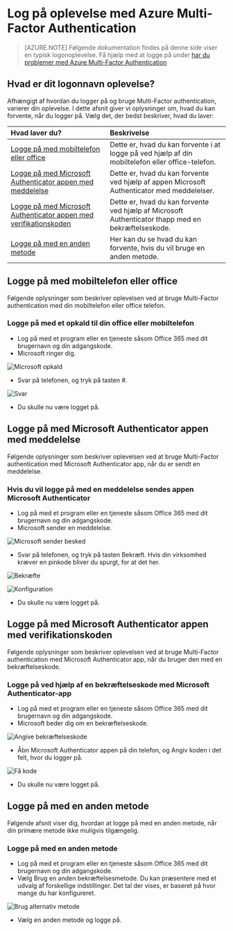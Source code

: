 <properties
    pageTitle="Azure MFA logon-oplevelse med Azure Multi-Factor Authentication"
    description="Denne side giver dig vejledning under Sådan kommer du få vist de forskellige log-metoder, der er tilgængelige med Azure MFA."
    keywords="brugergodkendelse, logonoplevelse, logge på med mobiltelefon, logge på med arbejdstelefon"
    services="multi-factor-authentication"
    documentationCenter=""
    authors="kgremban"
    manager="femila"
    editor="curtland"/>

<tags
    ms.service="multi-factor-authentication"
    ms.workload="identity"
    ms.tgt_pltfrm="na"
    ms.devlang="na"
    ms.topic="article"
    ms.date="08/22/2016"
    ms.author="kgremban"/>

# <a name="the-sign-in-experience-with-azure-multi-factor-authentication"></a>Log på oplevelse med Azure Multi-Factor Authentication
> [AZURE.NOTE]  Følgende dokumentation findes på denne side viser en typisk logonoplevelse.  Få hjælp med at logge på under [har du problemer med Azure Multi-Factor Authentication](multi-factor-authentication-end-user-manage-settings.md)



## <a name="what-will-your-sign-in-experience-be"></a>Hvad er dit logonnavn oplevelse?
Afhængigt af hvordan du logger på og bruge Multi-Factor authentication, varierer din oplevelse.  I dette afsnit giver vi oplysninger om, hvad du kan forvente, når du logger på.  Vælg det, der bedst beskriver, hvad du laver:


Hvad laver du?|Beskrivelse
:------------- | :------------- |
[Logge på med mobiltelefon eller office](#signing-in-with-mobile-or-office-phone) | Dette er, hvad du kan forvente i at logge på ved hjælp af din mobiltelefon eller office-telefon.
[Logge på med Microsoft Authenticator appen med meddelelse](#signing-in-with-the-microsoft-authenticator-app-using-notification) | Dette er, hvad du kan forvente ved hjælp af appen Microsoft Authenticator med meddelelser.
[Logge på med Microsoft Authenticator appen med verifikationskoden](#signing-in-with-the-microsoft-authenticator-app-using-verification-code)|Dette er, hvad du kan forvente ved hjælp af Microsoft Authenticator thapp med en bekræftelseskode.
[Logge på med en anden metode](#signing-in-with-an-alternate-method)|Her kan du se hvad du kan forvente, hvis du vil bruge en anden metode.

## <a name="signing-in-with-mobile-or-office-phone"></a>Logge på med mobiltelefon eller office

Følgende oplysninger som beskriver oplevelsen ved at bruge Multi-Factor authentication med din mobiltelefon eller office telefon.

### <a name="to-sign-in-with-a-call-to-your-office-or-mobile-phone"></a>Logge på med et opkald til din office eller mobiltelefon

- Log på med et program eller en tjeneste såsom Office 365 med dit brugernavn og din adgangskode.
- Microsoft ringer dig.

![Microsoft opkald](./media/multi-factor-authentication-end-user-signin-phone/call.png)

- Svar på telefonen, og tryk på tasten #.

![Svar](./media/multi-factor-authentication-end-user-signin-phone/phone.png)

- Du skulle nu være logget på.</li>

## <a name="signing-in-with-the-microsoft-authenticator-app-using-notification"></a>Logge på med Microsoft Authenticator appen med meddelelse

Følgende oplysninger som beskriver oplevelsen ved at bruge Multi-Factor authentication med Microsoft Authenticator app, når du er sendt en meddelelse.

### <a name="to-sign-in-with-a-notification-sent-the-microsoft-authenticator-app"></a>Hvis du vil logge på med en meddelelse sendes appen Microsoft Authenticator

- Log på med et program eller en tjeneste såsom Office 365 med dit brugernavn og din adgangskode.
- Microsoft sender en meddelelse.

![Microsoft sender besked](./media/multi-factor-authentication-end-user-signin-app-notify/notify.png)


- Svar på telefonen, og tryk på tasten Bekræft.  Hvis din virksomhed kræver en pinkode bliver du spurgt, for at det her.

![Bekræfte](./media/multi-factor-authentication-end-user-signin-app-notify/phone.png)

![Konfiguration](./media/multi-factor-authentication-end-user-first-time-mobile-app/scan3.png)

- Du skulle nu være logget på.


## <a name="signing-in-with-the-microsoft-authenticator-app-using-verification-code"></a>Logge på med Microsoft Authenticator appen med verifikationskoden

Følgende oplysninger som beskriver oplevelsen ved at bruge Multi-Factor authentication med Microsoft Authenticator app, når du bruger den med en bekræftelseskode.

### <a name="to-sign-in-using-a-verification-code-with-the-microsoft-authenticator-app"></a>Logge på ved hjælp af en bekræftelseskode med Microsoft Authenticator-app

- Log på med et program eller en tjeneste såsom Office 365 med dit brugernavn og din adgangskode.
- Microsoft beder dig om en bekræftelseskode.

![Angive bekræftelseskode](./media/multi-factor-authentication-end-user-signin-app-verify/verify.png)

- Åbn Microsoft Authenticator appen på din telefon, og Angiv koden i det felt, hvor du logger på.

![Få kode](./media/multi-factor-authentication-end-user-signin-app-verify/phone.png)



- Du skulle nu være logget på.


## <a name="signing-in-with-an-alternate-method"></a>Logge på med en anden metode


Følgende afsnit viser dig, hvordan at logge på med en anden metode, når din primære metode ikke muligvis tilgængelig.

### <a name="to-sign-in-with-an-alternate-method"></a>Logge på med en anden metode

- Log på med et program eller en tjeneste såsom Office 365 med dit brugernavn og din adgangskode.
- Vælg Brug en anden bekræftelsesmetode.  Du kan præsentere med et udvalg af forskellige indstillinger. Det tal der vises, er baseret på hvor mange du har konfigureret.

![Brug alternativ metode](./media/multi-factor-authentication-end-user-signin-alt/alt.png)

- Vælg en anden metode og logge på.
